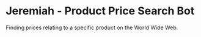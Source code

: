 # Jeremiah - Product Price Search Bot
Finding prices relating to a specific product on the World Wide Web.
